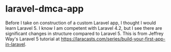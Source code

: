# laravel-dmca-app
Before I take on construction of a custom Laravel app, I thought I would learn Laravel 5. I know I am competent with Laravel 4.2, but I see there are significant changes in structure compared to Laravel 5. This is from Jeffrey Way's Laravel 5 tutorial at https://laracasts.com/series/build-your-first-app-in-laravel.
